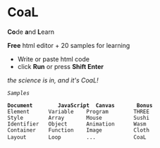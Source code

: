 # CoaL
**Co**de **a**nd **L**earn

**Free** html editor + 20 samples for learning

* Write or paste html code
* click **Run** or press **Shift Enter**

*the science is in, and it's CoaL!*

<pre><code><i>Samples</i>

<b>Document        JavaScript  Canvas       Bonus</b>  
Element      Variable    Program        THREE
Style        Array       Mouse          Sushi
Identifier   Object      Animation      Wasm
Container    Function    Image          Cloth
Layout       Loop        ...            CoaL </code> </pre>
